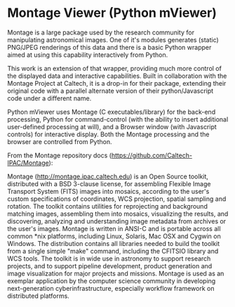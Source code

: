 Montage Viewer (Python mViewer)
===============================

Montage is a large package used by the research community for 
manipulating astronomical images.  One of it's modules generates
(static) PNG/JPEG renderings of this data and there is a basic
Python wrapper aimed at using this capability interactively from
Python.

This work is an extension of that wrapper, providing much more
control of the displayed data and interactive capabilities.  Built
in collaboration with the Montage Project at Caltech, it is a 
drop-in for their package, extending their original code with a
parallel alternate version of their python/Javascript code under
a different name.

Python mViewer uses Montage (C executables/library) for the back-end
processing, Python for command-control (with the ability to insert
additional user-defined processing at will), and a Browser window
(with Javascript controls) for interactive display.  Both the Montage
processing and the browser are controlled from Python.

From the Montage repository docs (https://github.com/Caltech-IPAC/Montage):

Montage (http://montage.ipac.caltech.edu) is an Open Source toolkit,
distributed with a BSD 3-clause license, for assembling Flexible
Image Transport System (FITS) images into mosaics, according to
the user's custom specifications of coordinates, WCS projection,
spatial sampling and rotation. The toolkit contains utilities for
reprojecting and background matching images, assembling them into
mosaics, visualizing the results, and discovering, analyzing and
understanding image metadata from archives or the user's images.
Montage is written in ANSI-C and is portable across all common
*nix platforms, including Linux, Solaris, Mac OSX and Cygwin on
Windows. The distribution contains all libraries needed to build the
toolkit from a single simple "make" command, including the CFITSIO
library and WCS tools. The toolkit is in wide use in astronomy to
support research projects, and to support pipeline development,
product generation and image visualization for major projects and
missions. Montage is used as an exemplar application by the computer
science community in developing next-generation cyberinfrastructure,
especially workflow framework on distributed platforms.
